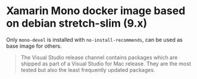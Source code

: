# Xamarin Mono docker image based on debian stretch-slim (9.x)

Only `mono-devel` is installed with `no-install-recommends`, can be used as base image for others.

> The Visual Studio release channel contains packages which are shipped as part of a Visual Studio for Mac release. They are the most tested but also the least frequently updated packages.
